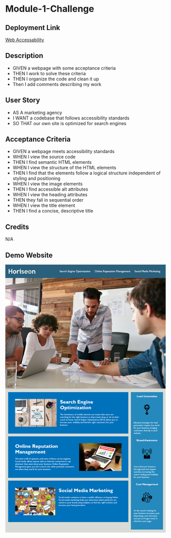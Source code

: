# Module-1-Challenge
[//]: d9b526859813389e28c01eef97ffd9a75db50ab6

## Deployment Link
[Web Accessability]()

## Description
+ GIVEN a webpage with some acceptance criteria
+ THEN I work to solve these criteria
+ THEN I organize the code and clean it up
+ Then I add comments describing my work

## User Story
+ AS A marketing agency
+ I WANT a codebase that follows accessibility standards
+ SO THAT our own site is optimized for search engines

## Acceptance Criteria
+ GIVEN a webpage meets accessibility standards
+ WHEN I view the source code
+ THEN I find semantic HTML elements
+ WHEN I view the structure of the HTML elements
+ THEN I find that the elements follow a logical structure independent of styling and positioning
+ WHEN I view the image elements
+ THEN I find accessible alt attributes
+ WHEN I view the heading attributes
+ THEN they fall in sequential order
+ WHEN I view the title element
+ THEN I find a concise, descriptive title

## Credits
N/A

## Demo Website
![Demo](/Develop/assets/images/01-html-css-git-homework-demo.png)
